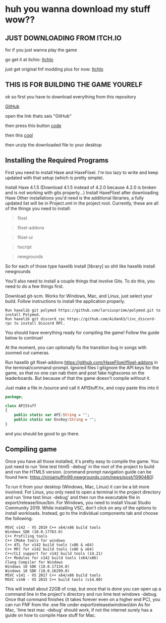 # huh you wanna download my stuff wow??

## JUST DOWNLOADING FROM ITCH.IO

for if you just wanna play the game

go get it at itchio: [ItchIo](https://axyitchio.itch.io/fnf-modding-plus-axy-build)

just get original fnf modding plus for now: [ItchIo](https://harlessben321.itch.io/fnf-modding-plus)

## THIS IS FOR BUILDING THE GAME YOURELF

ok so first you have to download everything from this repository 

[GitHub](https://github.com/AxyGitPoggers/Axy-Branch-Modding-Plus)

open the link thats sais "GitHub"

then press this button [code](https://axygitpoggers.github.io/AxyModdingPlus/cool.png)

then this [cool](https://axygitpoggers.github.io/AxyModdingPlus/zip.png)

then unzip the downloaded file to your desktop

## Installing the Required Programs

First you need to install Haxe and HaxeFlixel. I'm too lazy to write and keep updated with that setup (which is pretty simple).

Install Haxe 4.1.5 (Download 4.1.5 instead of 4.2.0 because 4.2.0 is broken and is not working with gits properly...)
Install HaxeFlixel after downloading Haxe
Other installations you'd need is the additional libraries, a fully updated list will be in Project.xml in the project root. Currently, these are all of the things you need to install:

> flixel

> flixel-addons

> flixel-ui

> hscript

> newgrounds

So for each of those type haxelib install [library] so shit like haxelib install newgrounds

You'll also need to install a couple things that involve Gits. To do this, you need to do a few things first.

Download git-scm. Works for Windows, Mac, and Linux, just select your build.
Follow instructions to install the application properly.
```
Run haxelib git polymod https://github.com/larsiusprime/polymod.git to install Polymod.
Run haxelib git discord_rpc https://github.com/Aidan63/linc_discord-rpc to install Discord RPC.
```

You should have everything ready for compiling the game! Follow the guide below to continue!

At the moment, you can optionally fix the transition bug in songs with zoomed out cameras.

Run haxelib git flixel-addons https://github.com/HaxeFlixel/flixel-addons in the terminal/command-prompt.
Ignored files
I gitignore the API keys for the game, so that no one can nab them and post fake highscores on the leaderboards. But because of that the game doesn't compile without it.

Just make a file in /source and call it APIStuff.hx, and copy paste this into it
```haxe
package;

class APIStuff
{
	public static var API:String = "";
	public static var EncKey:String = "";
}
```
and you should be good to go there.

## Compiling game
Once you have all those installed, it's pretty easy to compile the game. You just need to run 'lime test html5 -debug' in the root of the project to build and run the HTML5 version. (command prompt navigation guide can be found here: https://ninjamuffin99.newgrounds.com/news/post/1090480)

To run it from your desktop (Windows, Mac, Linux) it can be a bit more involved. For Linux, you only need to open a terminal in the project directory and run 'lime test linux -debug' and then run the executable file in export/release/linux/bin. For Windows, you need to install Visual Studio Community 2019. While installing VSC, don't click on any of the options to install workloads. Instead, go to the individual components tab and choose the following:
```
MSVC v142 - VS 2019 C++ x64/x86 build tools
Windows SDK (10.0.17763.0)
C++ Profiling tools
C++ CMake tools for windows
C++ ATL for v142 build tools (x86 & x64)
C++ MFC for v142 build tools (x86 & x64)
C++/CLI support for v142 build tools (14.21)
C++ Modules for v142 build tools (x64/x86)
Clang Compiler for Windows
Windows 10 SDK (10.0.17134.0)
Windows 10 SDK (10.0.16299.0)
MSVC v141 - VS 2017 C++ x64/x86 build tools
MSVC v140 - VS 2015 C++ build tools (v14.00)
```
This will install about 22GB of crap, but once that is done you can open up a command line in the project's directory and run lime test windows -debug. Once that command finishes (it takes forever even on a higher end PC), you can run FNF from the .exe file under export\release\windows\bin As for Mac, 'lime test mac -debug' should work, if not the internet surely has a guide on how to compile Haxe stuff for Mac.
